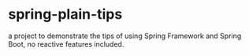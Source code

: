 # spring-plain-tips
a project to demonstrate the tips of using Spring Framework and Spring Boot, no reactive features included.
